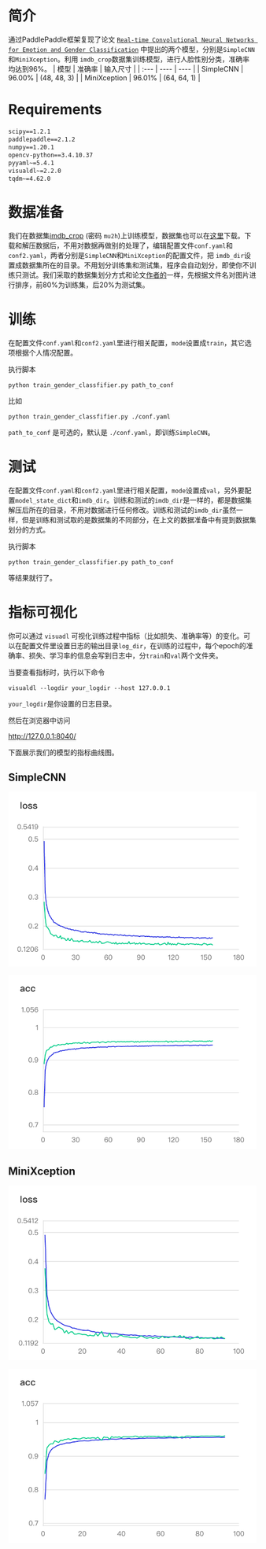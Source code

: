 # 简介
通过PaddlePaddle框架复现了论文 [`Real-time Convolutional Neural Networks for Emotion and Gender Classification`](https://arxiv.org/pdf/1710.07557v1.pdf) 中提出的两个模型，分别是`SimpleCNN`和`MiniXception`。利用 `imdb_crop`数据集训练模型，进行人脸性别分类，准确率均达到96%。
| 模型 | 准确率 | 输入尺寸 |
|  :---  | ----  | ----  |
| SimpleCNN | 96.00% | (48, 48, 3) |
| MiniXception | 96.01% | (64, 64, 1) |

# Requirements

```
scipy==1.2.1
paddlepaddle==2.1.2
numpy==1.20.1
opencv-python==3.4.10.37
pyyaml~=5.4.1
visualdl~=2.2.0
tqdm~=4.62.0
```

# 数据准备

我们在数据集[imdb_crop](https://pan.baidu.com/s/1xdFxhxcnO_5WyQh7URWMQA) (密码 `mu2h`)上训练模型，数据集也可以在[这里](https://data.vision.ee.ethz.ch/cvl/rrothe/imdb-wiki/)下载。下载和解压数据后，不用对数据再做别的处理了，编辑配置文件`conf.yaml`和`conf2.yaml`，两者分别是`SimpleCNN`和`MiniXception`的配置文件，把 `imdb_dir`设置成数据集所在的目录。不用划分训练集和测试集，程序会自动划分，即使你不训练只测试。我们采取的数据集划分方式和论文[作者的](https://github.com/oarriaga/face_classification)一样，先根据文件名对图片进行排序，前80%为训练集，后20%为测试集。

# 训练

在配置文件`conf.yaml`和`conf2.yaml`里进行相关配置，`mode`设置成`train`，其它选项根据个人情况配置。

执行脚本

```shell
python train_gender_classfifier.py path_to_conf
```
比如
```shell
python train_gender_classfifier.py ./conf.yaml
```

`path_to_conf` 是可选的，默认是 `./conf.yaml`，即训练`SimpleCNN`。

# 测试

在配置文件`conf.yaml`和`conf2.yaml`里进行相关配置，`mode`设置成`val`，另外要配置`model_state_dict`和`imdb_dir`。训练和测试的`imdb_dir`是一样的，都是数据集解压后所在的目录，不用对数据进行任何修改。训练和测试的`imdb_dir`虽然一样，但是训练和测试取的是数据集的不同部分，在上文的数据准备中有提到数据集划分的方式。

执行脚本

```shell
python train_gender_classfifier.py path_to_conf
```

等结果就行了。

# 指标可视化

你可以通过 `visuadl` 可视化训练过程中指标（比如损失、准确率等）的变化。可以在配置文件里设置日志的输出目录`log_dir`，在训练的过程中，每个epoch的准确率、损失、学习率的信息会写到日志中，分`train`和`val`两个文件夹。

当要查看指标时，执行以下命令

```
visualdl --logdir your_logdir --host 127.0.0.1
```

`your_logdir`是你设置的日志目录。

然后在浏览器中访问

http://127.0.0.1:8040/

下面展示我们的模型的指标曲线图。

## SimpleCNN

![avatar](./image4readme/simple_loss.png)

![avatar](./image4readme/simple_acc.png)

## MiniXception

![avatar](./image4readme/mini_loss.png)

![avatar](./image4readme/mini_acc.png)




